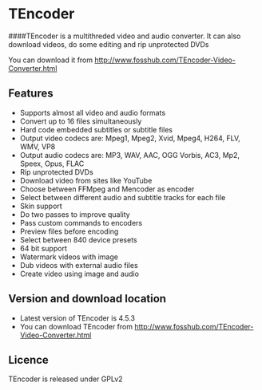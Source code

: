 TEncoder
=========

####TEncoder is a multithreded video and audio converter. It can also download videos, do some editing and rip unprotected DVDs

You can download it from http://www.fosshub.com/TEncoder-Video-Converter.html

Features
----
* Supports almost all video and audio formats
* Convert up to 16 files simultaneously
* Hard code embedded subtitles or subtitle files
* Output video codecs are: Mpeg1, Mpeg2, Xvid, Mpeg4, H264, FLV, WMV, VP8
* Output audio codecs are: MP3, WAV, AAC, OGG Vorbis, AC3, Mp2, Speex, Opus, FLAC
* Rip unprotected DVDs
* Download video from sites like YouTube
* Choose between FFMpeg and Mencoder as encoder
* Select between different audio and subtitle tracks for each file
* Skin support
* Do two passes to improve quality
* Pass custom commands to encoders
* Preview files before encoding
* Select between 840 device presets
* 64 bit support
* Watermark videos with image
* Dub videos with external audio files
* Create video using image and audio

Version and download location
---
* Latest version of TEncoder is 4.5.3
* You can download TEncoder from http://www.fosshub.com/TEncoder-Video-Converter.html

Licence
---
TEncoder is released under GPLv2